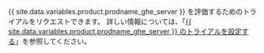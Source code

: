 {{ site.data.variables.product.prodname_ghe_server }} を評価するためのトライアルをリクエストできます。 詳しい情報については、「[{{ site.data.variables.product.prodname_ghe_server }} のトライアルを設定する](/articles/setting-up-a-trial-of-github-enterprise-server)」を参照してください。
